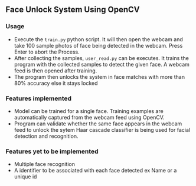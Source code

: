 ## **Face Unlock System Using OpenCV**

### Usage
 - Execute the `train.py` python script. It will then open the webcam and
   take 100 sample photos of face being detected in the webcam. Press
   Enter to abort the Process.
 - After collecting the samples, `user_read.py` can be executes. It trains
   the program with the collected samples to detect the given face. A
   webcam feed is then opened after training.
 - The program then unlocks the system in face matches with more than
   80% accuracy else it stays locked
   
 ### Features implemented
 - Model can be trained for a single face. Training examples are
   automatically captured from the webcam feed using OpenCV.
 - Program can validate whether the same face appears in the webcam feed
   to unlock the sytem Haar cascade classifier is being used for facial
   detection and recognition.
   
### Features yet to be implemented
 - Multiple face recognition
 - A identifier to be associated with each face detected ex Name or a
   unique id

   
   

